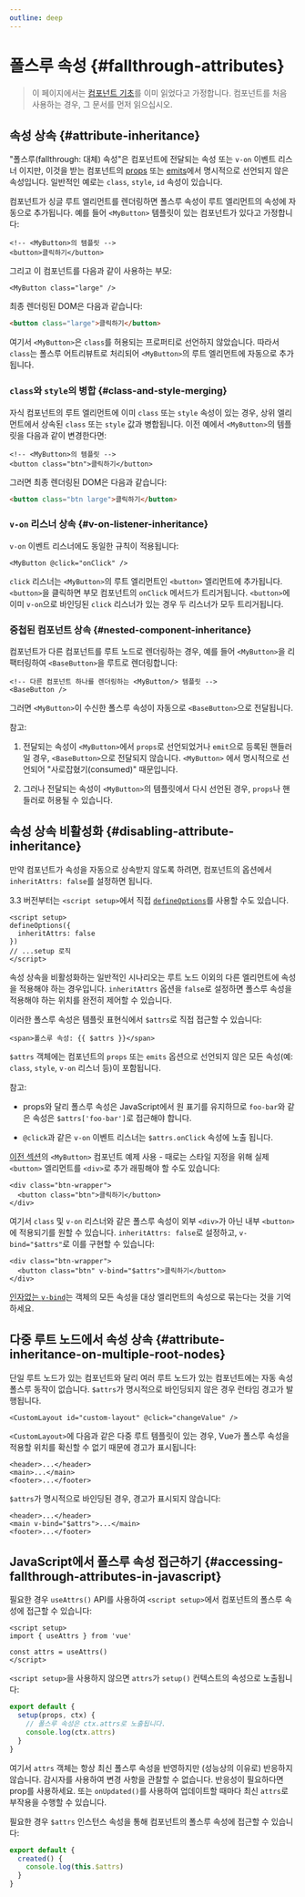 ```yaml
---
outline: deep
---
```


# 폴스루 속성 {#fallthrough-attributes}

> 이 페이지에서는 [컴포넌트 기초](/guide/essentials/component-basics)를 이미 읽었다고 가정합니다. 컴포넌트를 처음 사용하는 경우, 그 문서를 먼저 읽으십시오.

## 속성 상속 {#attribute-inheritance}

"폴스루(fallthrough: 대체) 속성"은 컴포넌트에 전달되는 속성 또는 `v-on` 이벤트 리스너 이지만, 이것을 받는 컴포넌트의 [props](./props) 또는 [emits](./events#declaring-emitted-events)에서 명시적으로 선언되지 않은 속성입니다. 일반적인 예로는 `class`, `style`, `id` 속성이 있습니다.

컴포넌트가 싱글 루트 엘리먼트를 렌더링하면 폴스루 속성이 루트 엘리먼트의 속성에 자동으로 추가됩니다. 예를 들어 `<MyButton>` 템플릿이 있는 컴포넌트가 있다고 가정합니다:

```vue-html
<!-- <MyButton>의 템플릿 -->
<button>클릭하기</button>
```

그리고 이 컴포넌트를 다음과 같이 사용하는 부모:

```vue-html
<MyButton class="large" />
```

최종 렌더링된 DOM은 다음과 같습니다:

```html
<button class="large">클릭하기</button>
```

여기서 `<MyButton>`은 `class`를 허용되는 프로퍼티로 선언하지 않았습니다. 따라서 `class`는 폴스루 어트리뷰트로 처리되어 `<MyButton>`의 루트 엘리먼트에 자동으로 추가됩니다.

### `class`와 `style`의 병합 {#class-and-style-merging}

자식 컴포넌트의 루트 엘리먼트에 이미 `class` 또는 `style` 속성이 있는 경우, 상위 엘리먼트에서 상속된 `class` 또는 `style` 값과 병합됩니다. 이전 예에서 `<MyButton>`의 템플릿을 다음과 같이 변경한다면:

```vue-html
<!-- <MyButton>의 템플릿 -->
<button class="btn">클릭하기</button>
```

그러면 최종 렌더링된 DOM은 다음과 같습니다:

```html
<button class="btn large">클릭하기</button>
```

### `v-on` 리스너 상속 {#v-on-listener-inheritance}

`v-on` 이벤트 리스너에도 동일한 규칙이 적용됩니다:

```vue-html
<MyButton @click="onClick" />
```

`click` 리스너는 `<MyButton>`의 루트 엘리먼트인 `<button>` 엘리먼트에 추가됩니다. `<button>`을 클릭하면 부모 컴포넌트의 `onClick` 메서드가 트리거됩니다. `<button>`에 이미 `v-on`으로 바인딩된 `click` 리스너가 있는 경우 두 리스너가 모두 트리거됩니다.

### 중첩된 컴포넌트 상속 {#nested-component-inheritance}

컴포넌트가 다른 컴포넌트를 루트 노드로 렌더링하는 경우, 예를 들어 `<MyButton>`을 리팩터링하여 `<BaseButton>`을 루트로 렌더링합니다:

```vue-html
<!-- 다른 컴포넌트 하나를 렌더링하는 <MyButton/> 템플릿 -->
<BaseButton />
```

그러면 `<MyButton>`이 수신한 폴스루 속성이 자동으로 `<BaseButton>`으로 전달됩니다.

참고:

1. 전달되는 속성이 `<MyButton>`에서 `props`로 선언되었거나 `emit`으로 등록된 핸들러일 경우, `<BaseButton>`으로 전달되지 않습니다. `<MyButton>` 에서 명시적으로 선언되어 "사로잡혔기(consumed)" 때문입니다.

2. 그러나 전달되는 속성이 `<MyButton>`의 템플릿에서 다시 선언된 경우, `props`나 핸들러로 허용될 수 있습니다.

## 속성 상속 비활성화 {#disabling-attribute-inheritance}

만약 컴포넌트가 속성을 자동으로 상속받지 않도록 하려면, 컴포넌트의 옵션에서 `inheritAttrs: false`를 설정하면 됩니다.

<div class="composition-api">

3.3 버전부터는 `<script setup>`에서 직접 [`defineOptions`](/api/sfc-script-setup#defineoptions)를 사용할 수도 있습니다.

```vue
<script setup>
defineOptions({
  inheritAttrs: false
})
// ...setup 로직
</script>
```

</div>

속성 상속을 비활성화하는 일반적인 시나리오는 루트 노드 이외의 다른 엘리먼트에 속성을 적용해야 하는 경우입니다. `inheritAttrs` 옵션을 `false`로 설정하면 폴스루 속성을 적용해야 하는 위치를 완전히 제어할 수 있습니다.

이러한 폴스루 속성은 템플릿 표현식에서 `$attrs`로 직접 접근할 수 있습니다:

```vue-html
<span>폴스루 속성: {{ $attrs }}</span>
```

`$attrs` 객체에는 컴포넌트의 `props` 또는 `emits` 옵션으로 선언되지 않은 모든 속성(예: `class`, `style`, `v-on` 리스너 등)이 포함됩니다.

참고:

- props와 달리 폴스루 속성은 JavaScript에서 원 표기를 유지하므로 `foo-bar`와 같은 속성은 `$attrs['foo-bar']`로 접근해야 합니다.

- `@click`과 같은 `v-on` 이벤트 리스너는 `$attrs.onClick` 속성에 노출 됩니다.

[이전 섹션](#attribute-inheritance)의 `<MyButton>` 컴포넌트 예제 사용 - 때로는 스타일 지정을 위해 실제 `<button>` 엘리먼트를 `<div>`로 추가 래핑해야 할 수도 있습니다:

```vue-html
<div class="btn-wrapper">
  <button class="btn">클릭하기</button>
</div>
```

여기서 `class` 및 `v-on` 리스너와 같은 폴스루 속성이 외부 `<div>`가 아닌 내부 `<button>`에 적용되기를 원할 수 있습니다. `inheritAttrs: false`로 설정하고, `v-bind="$attrs"`로 이를 구현할 수 있습니다:

```vue-html{2}
<div class="btn-wrapper">
  <button class="btn" v-bind="$attrs">클릭하기</button>
</div>
```

[인자없는 `v-bind`](/guide/essentials/template-syntax#dynamically-binding-multiple-attributes)는 객체의 모든 속성을 대상 엘리먼트의 속성으로 묶는다는 것을 기억하세요.

## 다중 루트 노드에서 속성 상속 {#attribute-inheritance-on-multiple-root-nodes}

단일 루트 노드가 있는 컴포넌트와 달리 여러 루트 노드가 있는 컴포넌트에는 자동 속성 폴스루 동작이 없습니다. `$attrs`가 명시적으로 바인딩되지 않은 경우 런타임 경고가 발행됩니다.

```vue-html
<CustomLayout id="custom-layout" @click="changeValue" />
```

`<CustomLayout>`에 다음과 같은 다중 루트 템플릿이 있는 경우, Vue가 폴스루 속성을 적용할 위치를 확신할 수 없기 때문에 경고가 표시됩니다:

```vue-html
<header>...</header>
<main>...</main>
<footer>...</footer>
```

`$attrs`가 명시적으로 바인딩된 경우, 경고가 표시되지 않습니다:

```vue-html{2}
<header>...</header>
<main v-bind="$attrs">...</main>
<footer>...</footer>
```

## JavaScript에서 폴스루 속성 접근하기 {#accessing-fallthrough-attributes-in-javascript}

<div class="composition-api">

필요한 경우 `useAttrs()` API를 사용하여 `<script setup>`에서 컴포넌트의 폴스루 속성에 접근할 수 있습니다:

```vue
<script setup>
import { useAttrs } from 'vue'

const attrs = useAttrs()
</script>
```

`<script setup>`을 사용하지 않으면 `attrs`가 `setup()` 컨텍스트의 속성으로 노출됩니다:

```js
export default {
  setup(props, ctx) {
    // 폴스루 속성은 ctx.attrs로 노출됩니다.
    console.log(ctx.attrs)
  }
}
```

여기서 `attrs` 객체는 항상 최신 폴스루 속성을 반영하지만 (성능상의 이유로) 반응하지 않습니다. 감시자를 사용하여 변경 사항을 관찰할 수 없습니다. 반응성이 필요하다면 prop를 사용하세요. 또는 `onUpdated()`를 사용하여 업데이트할 때마다 최신 `attrs`로 부작용을 수행할 수 있습니다.

</div>

<div class="options-api">

필요한 경우 `$attrs` 인스턴스 속성을 통해 컴포넌트의 폴스루 속성에 접근할 수 있습니다:

```js
export default {
  created() {
    console.log(this.$attrs)
  }
}
```

</div>
